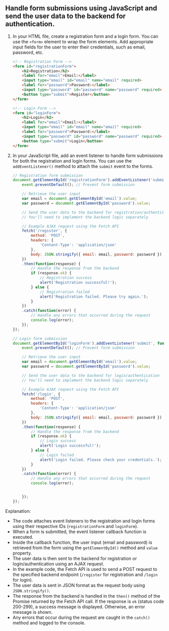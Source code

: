 



## Handle form submissions using JavaScript and send the user data to the backend for authentication.

1. In your HTML file, create a registration form and a login form. You can use the `<form>` element to wrap the form elements. Add appropriate input fields for the user to enter their credentials, such as email, password, etc.

    ```html
    <!-- Registration Form -->
    <form id="registrationForm">
        <h2>Registration</h2>
        <label for="email">Email:</label>
        <input type="email" id="email" name="email" required>
        <label for="password">Password:</label>
        <input type="password" id="password" name="password" required>
        <button type="submit">Register</button>
    </form>
    
    <!-- Login Form -->
    <form id="loginForm">
        <h2>Login</h2>
        <label for="email">Email:</label>
        <input type="email" id="email" name="email" required>
        <label for="password">Password:</label>
        <input type="password" id="password" name="password" required>
        <button type="submit">Login</button>
    </form>
    ```

2. In your JavaScript file, add an event listener to handle form submissions for both the registration and login forms. You can use the `addEventListener()` method to attach the `submit` event to the forms.

    ```javascript
    // Registration form submission
    document.getElementById('registrationForm').addEventListener('submit', function(event) {
        event.preventDefault(); // Prevent form submission
    
        // Retrieve the user input
        var email = document.getElementById('email').value;
        var password = document.getElementById('password').value;
    
        // Send the user data to the backend for registration/authentication
        // You'll need to implement the backend logic separately
    
        // Example AJAX request using the Fetch API
        fetch('/register', {
            method: 'POST',
            headers: {
                'Content-Type': 'application/json'
            },
            body: JSON.stringify({ email: email, password: password })
        })
        .then(function(response) {
            // Handle the response from the backend
            if (response.ok) {
                // Registration success
                alert('Registration successful!');
            } else {
                // Registration failed
                alert('Registration failed. Please try again.');
            }
        })
        .catch(function(error) {
            // Handle any errors that occurred during the request
            console.log(error);
        });
    });
    
    // Login form submission
    document.getElementById('loginForm').addEventListener('submit', function(event) {
        event.preventDefault(); // Prevent form submission
    
        // Retrieve the user input
        var email = document.getElementById('email').value;
        var password = document.getElementById('password').value;
    
        // Send the user data to the backend for login/authentication
        // You'll need to implement the backend logic separately
    
        // Example AJAX request using the Fetch API
        fetch('/login', {
            method: 'POST',
            headers: {
                'Content-Type': 'application/json'
            },
            body: JSON.stringify({ email: email, password: password })
        })
        .then(function(response) {
            // Handle the response from the backend
            if (response.ok) {
                // Login success
                alert('Login successful!');
            } else {
                // Login failed
                alert('Login failed. Please check your credentials.');
            }
        })
        .catch(function(error) {
            // Handle any errors that occurred during the request
            console.log(error);
    
    
        });
    });
    ```

Explanation:
- The code attaches event listeners to the registration and login forms using their respective IDs (`registrationForm` and `loginForm`).
- When a form is submitted, the event listener callback function is executed.
- Inside the callback function, the user input (email and password) is retrieved from the form using the `getElementById()` method and `value` property.
- The user data is then sent to the backend for registration or login/authentication using an AJAX request.
- In the example code, the Fetch API is used to send a POST request to the specified backend endpoint (`/register` for registration and `/login` for login).
- The user data is sent in JSON format as the request body using `JSON.stringify()`.
- The response from the backend is handled in the `then()` method of the Promise returned by the Fetch API call. If the response is `ok` (status code 200-299), a success message is displayed. Otherwise, an error message is shown.
- Any errors that occur during the request are caught in the `catch()` method and logged to the console.

